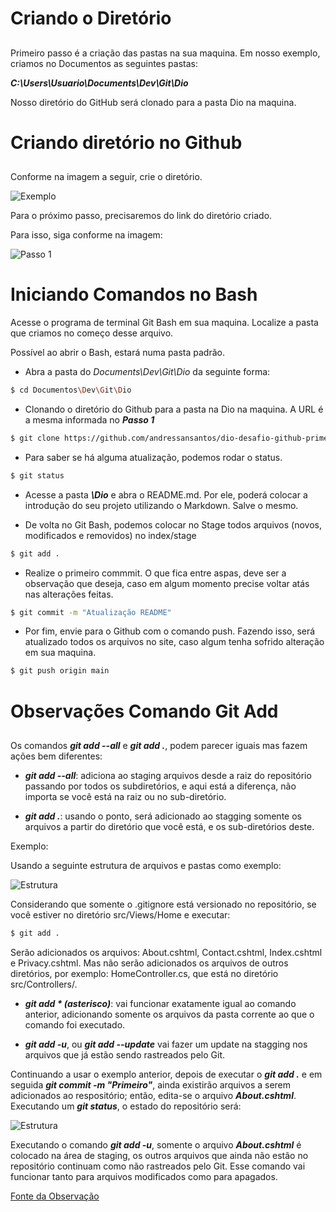 # Criando o Diretório <h2>

Primeiro passo é a criação das pastas na sua maquina.
Em nosso exemplo, criamos no Documentos as seguintes pastas:

***C:\Users\Usuario\Documents\Dev\Git\Dio***

Nosso diretório do GitHub será clonado para a pasta Dio na maquina.

# Criando diretório no Github <h2>

Conforme na imagem a seguir, crie o diretório.

![Exemplo](https://i.imgur.com/KfiCZCC.png)

Para o próximo passo, precisaremos do link do diretório criado.

Para isso, siga conforme na imagem:

![Passo 1](https://i.imgur.com/qPRETh1.png)

# Iniciando Comandos no Bash

Acesse o programa de terminal Git Bash em sua maquina. Localize a pasta que criamos no começo desse arquivo.

Possível ao abrir o Bash, estará numa pasta padrão. 

- Abra a pasta do *Documents\Dev\Git\Dio* da seguinte forma:

~~~bash
$ cd Documentos\Dev\Git\Dio
~~~

- Clonando o diretório do Github para a pasta na Dio na maquina. A URL é a mesma informada no ***Passo 1***

~~~bash
$ git clone https://github.com/andressansantos/dio-desafio-github-primeiro-repositorio.git

~~~

- Para saber se há alguma atualização, podemos rodar o status.

~~~bash
$ git status
~~~

- Acesse a pasta ***\Dio*** e abra o README.md. Por ele, poderá colocar a introdução do seu projeto utilizando o Markdown. Salve o mesmo.

-  De volta no Git Bash, podemos colocar no Stage todos arquivos (novos, modificados e removidos) no index/stage

~~~bash
$ git add .
~~~

- Realize o primeiro commmit. O que fica entre aspas, deve ser a observação que deseja, caso em algum momento precise voltar atás nas alterações feitas.

~~~bash
$ git commit -m "Atualização README"
~~~

- Por fim, envie para o Github com o comando push. Fazendo isso, será atualizado todos os arquivos no site, caso algum tenha sofrido alteração em sua maquina.

~~~bash
$ git push origin main
~~~

# Observações Comando Git Add <h2>

Os comandos ***git add --all*** e ***git add .***, podem parecer iguais mas fazem ações bem diferentes:

- ***git add --all***: adiciona ao staging arquivos desde a raiz do repositório passando por todos os subdiretórios, e aqui está a diferença, não importa se você está na raiz ou no sub-diretório.

- ***git add .***: usando o ponto, será adicionado ao stagging somente os arquivos a partir do diretório que você está, e os sub-diretórios deste.

Exemplo:

Usando a seguinte estrutura de arquivos e pastas como exemplo:

![Estrutura](https://i.imgur.com/M1eHn30.png)

Considerando que somente o .gitignore está versionado no repositório, se você estiver no diretório src/Views/Home e executar:

~~~bash
$ git add .
~~~

Serão adicionados os arquivos: About.cshtml, Contact.cshtml, Index.cshtml e Privacy.cshtml. Mas não serão adicionados os arquivos de outros diretórios, por exemplo: HomeController.cs, que está no diretório src/Controllers/.

- ***git add * (asterisco)***: vai funcionar exatamente igual ao comando anterior, adicionando somente os arquivos da pasta corrente ao que o comando foi executado.

- ***git add -u***, ou ***git add --update*** vai fazer um update na stagging nos arquivos que já estão sendo rastreados pelo Git.

Continuando a usar o exemplo anterior, depois de executar o ***git add .*** e em seguida ***git commit -m "Primeiro"***, ainda existirão arquivos a serem adicionados ao respositório; então, edita-se o arquivo ***About.cshtml***. Executando um ***git status***, o estado do repositório será:

![Estrutura](https://i.imgur.com/4s739nJ.png)

Executando o comando ***git add -u***, somente o arquivo ***About.cshtml*** é colocado na área de staging, os outros arquivos que ainda não estão no repositório continuam como não rastreados pelo Git. Esse comando vai funcionar tanto para arquivos modificados como para apagados.

[Fonte da Observação](https://pt.stackoverflow.com/questions/326160/diferen%C3%A7a-entre-git-add-all-git-add-e-git-add-u)